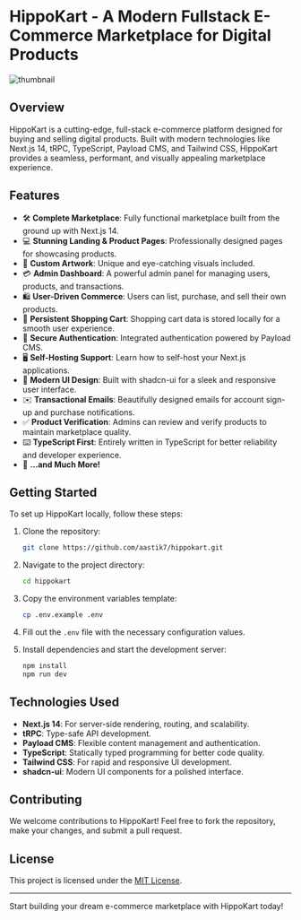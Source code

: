 # HippoKart - A Modern Fullstack E-Commerce Marketplace for Digital Products

![thumbnail](https://github.com/user-attachments/assets/ef149c30-d70b-4240-bdb6-20d78e7dae26)



## Overview
HippoKart is a cutting-edge, full-stack e-commerce platform designed for buying and selling digital products. Built with modern technologies like Next.js 14, tRPC, TypeScript, Payload CMS, and Tailwind CSS, HippoKart provides a seamless, performant, and visually appealing marketplace experience.

## Features
- 🛠️ **Complete Marketplace**: Fully functional marketplace built from the ground up with Next.js 14.
- 💻 **Stunning Landing & Product Pages**: Professionally designed pages for showcasing products.
- 🎨 **Custom Artwork**: Unique and eye-catching visuals included.
- 💳 **Admin Dashboard**: A powerful admin panel for managing users, products, and transactions.
- 🛍️ **User-Driven Commerce**: Users can list, purchase, and sell their own products.
- 🛒 **Persistent Shopping Cart**: Shopping cart data is stored locally for a smooth user experience.
- 🔑 **Secure Authentication**: Integrated authentication powered by Payload CMS.
- 🖥️ **Self-Hosting Support**: Learn how to self-host your Next.js applications.
- 🌟 **Modern UI Design**: Built with shadcn-ui for a sleek and responsive user interface.
- ✉️ **Transactional Emails**: Beautifully designed emails for account sign-up and purchase notifications.
- ✅ **Product Verification**: Admins can review and verify products to maintain marketplace quality.
- ⌨️ **TypeScript First**: Entirely written in TypeScript for better reliability and developer experience.
- 🎁 **...and Much More!**

## Getting Started
To set up HippoKart locally, follow these steps:

1. Clone the repository:
   ```bash
   git clone https://github.com/aastik7/hippokart.git
   ```

2. Navigate to the project directory:
   ```bash
   cd hippokart
   ```

3. Copy the environment variables template:
   ```bash
   cp .env.example .env
   ```

4. Fill out the `.env` file with the necessary configuration values.

5. Install dependencies and start the development server:
   ```bash
   npm install
   npm run dev
   ```

## Technologies Used
- **Next.js 14**: For server-side rendering, routing, and scalability.
- **tRPC**: Type-safe API development.
- **Payload CMS**: Flexible content management and authentication.
- **TypeScript**: Statically typed programming for better code quality.
- **Tailwind CSS**: For rapid and responsive UI development.
- **shadcn-ui**: Modern UI components for a polished interface.

## Contributing
We welcome contributions to HippoKart! Feel free to fork the repository, make your changes, and submit a pull request.

## License
This project is licensed under the [MIT License](LICENSE).

---

Start building your dream e-commerce marketplace with HippoKart today!

